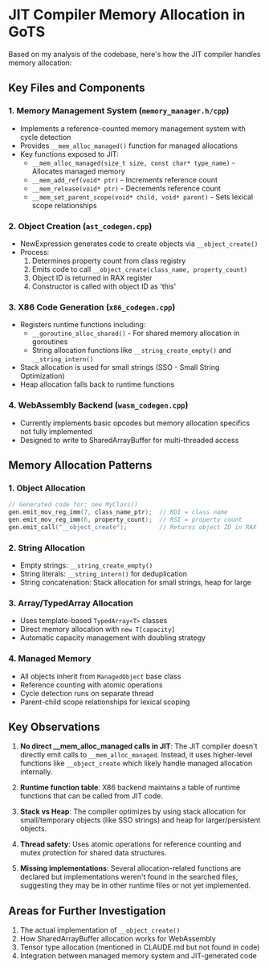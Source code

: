 # JIT Compiler Memory Allocation in GoTS

Based on my analysis of the codebase, here's how the JIT compiler handles memory allocation:

## Key Files and Components

### 1. Memory Management System (`memory_manager.h/cpp`)
- Implements a reference-counted memory management system with cycle detection
- Provides `__mem_alloc_managed()` function for managed allocations
- Key functions exposed to JIT:
  - `__mem_alloc_managed(size_t size, const char* type_name)` - Allocates managed memory
  - `__mem_add_ref(void* ptr)` - Increments reference count
  - `__mem_release(void* ptr)` - Decrements reference count
  - `__mem_set_parent_scope(void* child, void* parent)` - Sets lexical scope relationships

### 2. Object Creation (`ast_codegen.cpp`)
- NewExpression generates code to create objects via `__object_create()`
- Process:
  1. Determines property count from class registry
  2. Emits code to call `__object_create(class_name, property_count)`
  3. Object ID is returned in RAX register
  4. Constructor is called with object ID as 'this'

### 3. X86 Code Generation (`x86_codegen.cpp`)
- Registers runtime functions including:
  - `__goroutine_alloc_shared()` - For shared memory allocation in goroutines
  - String allocation functions like `__string_create_empty()` and `__string_intern()`
- Stack allocation is used for small strings (SSO - Small String Optimization)
- Heap allocation falls back to runtime functions

### 4. WebAssembly Backend (`wasm_codegen.cpp`)
- Currently implements basic opcodes but memory allocation specifics not fully implemented
- Designed to write to SharedArrayBuffer for multi-threaded access

## Memory Allocation Patterns

### 1. Object Allocation
```cpp
// Generated code for: new MyClass()
gen.emit_mov_reg_imm(7, class_name_ptr);  // RDI = class name
gen.emit_mov_reg_imm(6, property_count);  // RSI = property count  
gen.emit_call("__object_create");         // Returns object ID in RAX
```

### 2. String Allocation
- Empty strings: `__string_create_empty()`
- String literals: `__string_intern()` for deduplication
- String concatenation: Stack allocation for small strings, heap for large

### 3. Array/TypedArray Allocation
- Uses template-based `TypedArray<T>` classes
- Direct memory allocation with `new T[capacity]`
- Automatic capacity management with doubling strategy

### 4. Managed Memory
- All objects inherit from `ManagedObject` base class
- Reference counting with atomic operations
- Cycle detection runs on separate thread
- Parent-child scope relationships for lexical scoping

## Key Observations

1. **No direct __mem_alloc_managed calls in JIT**: The JIT compiler doesn't directly emit calls to `__mem_alloc_managed`. Instead, it uses higher-level functions like `__object_create` which likely handle managed allocation internally.

2. **Runtime function table**: X86 backend maintains a table of runtime functions that can be called from JIT code.

3. **Stack vs Heap**: The compiler optimizes by using stack allocation for small/temporary objects (like SSO strings) and heap for larger/persistent objects.

4. **Thread safety**: Uses atomic operations for reference counting and mutex protection for shared data structures.

5. **Missing implementations**: Several allocation-related functions are declared but implementations weren't found in the searched files, suggesting they may be in other runtime files or not yet implemented.

## Areas for Further Investigation

1. The actual implementation of `__object_create()` 
2. How SharedArrayBuffer allocation works for WebAssembly
3. Tensor type allocation (mentioned in CLAUDE.md but not found in code)
4. Integration between managed memory system and JIT-generated code